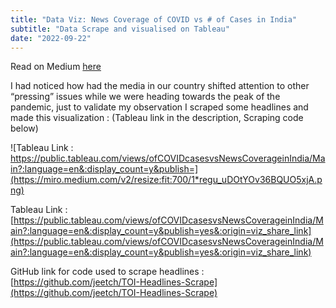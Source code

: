 ```yaml
---
title: "Data Viz: News Coverage of COVID vs # of Cases in India"
subtitle: "Data Scrape and visualised on Tableau"
date: "2022-09-22"
---
```

Read on Medium [here](https://medium.com/@jeetchaudhuri/news-coverage-of-covid-vs-of-cases-in-india-visualized-5fff4f2ed40b) 

I had noticed how had the media in our country shifted attention to other “pressing” issues while we were heading towards the peak of the pandemic, just to validate my observation I scraped some headlines and made this visualization : (Tableau link in the description, Scraping code below)

![Tableau Link : https://public.tableau.com/views/ofCOVIDcasesvsNewsCoverageinIndia/Main?:language=en&:display_count=y&publish=](https://miro.medium.com/v2/resize:fit:700/1*regu_uDOtYOv36BQUO5xjA.png)

Tableau Link :  [https://public.tableau.com/views/ofCOVIDcasesvsNewsCoverageinIndia/Main?:language=en&:display_count=y&publish=yes&:origin=viz_share_link](https://public.tableau.com/views/ofCOVIDcasesvsNewsCoverageinIndia/Main?:language=en&:display_count=y&publish=yes&:origin=viz_share_link)

GitHub link for code used to scrape headlines :  [https://github.com/jeetch/TOI-Headlines-Scrape](https://github.com/jeetch/TOI-Headlines-Scrape)

